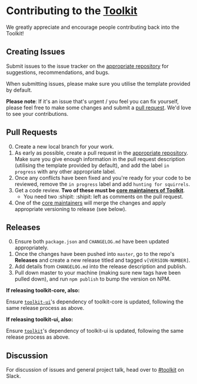 # Contributing to the [Toolkit](https://github.com/sky-uk/toolkit)

We greatly appreciate and encourage people contributing back into the Toolkit!

## Creating Issues

Submit issues to the issue tracker on the [appropriate repository](https://github.com/sky-uk/toolkit#structure) for suggestions, recommendations, and bugs.

When submitting issues, please make sure you utilise the template provided by default.

**Please note**: If it's an issue that's urgent / you feel you can fix yourself, please feel free to make some changes and submit a [pull request](#pull-requests). We'd love to see your contributions.

## Pull Requests

0. Create a new local branch for your work.
0. As early as possible, create a pull request in the [appropriate repository](https://github.com/sky-uk/toolkit#structure). Make sure you give enough information in the pull request description (utilising the template provided by default), and add the label `in progress` with any other appropriate label.
0. Once any conflicts have been fixed and you're ready for your code to be reviewed, remove the `in progress` label and add `hunting for squirrels`. 
0. Get a code review. **Two of these must be [core maintainers of Toolkit](https://github.com/sky-uk/toolkit#maintainers)**. 
	- You need two :shipit: :shipit: left as comments on the pull request.
0. One of the [core maintainers](https://github.com/sky-uk/toolkit#maintainers) will merge the changes and apply appropriate versioning to release (see below).

## Releases

0. Ensure both `package.json` and `CHANGELOG.md` have been updated appropriately.
0. Once the changes have been pushed into `master`, go to the repo's **Releases** and create a new release titled and tagged `v[VERSION-NUMBER]`.
0. Add details from `CHANGELOG.md` into the release description and publish.
0. Pull down master to your machine (making sure new tags have been pulled down), and run `npm publish` to bump the version on NPM.

**If releasing toolkit-core, also:**

Ensure [`toolkit-ui`](https://github.com/sky-uk/toolkit-ui)'s dependency of toolkit-core is updated, following the same release process as above.

**If releasing toolkit-ui, also:**

Ensure [`toolkit`](https://github.com/sky-uk/toolkit)'s dependency of toolkit-ui is updated, following the same release process as above.

## Discussion

For discussion of issues and general project talk, head over to [#toolkit](http://sky.slack.com/messages/toolkit) on Slack.
